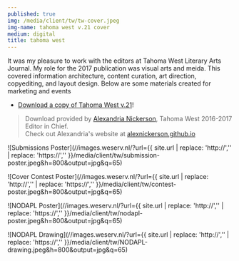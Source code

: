 ```yaml
---
published: true
img: /media/client/tw/tw-cover.jpeg
img-name: tahoma west v.21 cover
medium: digital
title: tahoma west
---  
```

  
  
  
It was my pleasure to work with the editors at Tahoma West Literary Arts Journal. My role for the 2017 publication was visual arts and meida. This covered information architecture, content curation, art direction, copyediting, and layout design.  Below are some materials created for marketing and events
  
  
- [Download a copy of Tahoma West v.21][4]!  
  
>Download provided by [Alexandria Nickerson][5], Tahoma West 2016-2017 Editor in Chief.   
Check out Alexandria's website at [alexnickerson.github.io][6]   


![Submissions Poster](//images.weserv.nl/?url={{ site.url | replace: 'http://','' | replace: 'https://','' }}/media/client/tw/submission-poster.jpeg&h=800&output=jpg&q=65)  
  
  
![Cover Contest Poster](//images.weserv.nl/?url={{ site.url | replace: 'http://','' | replace: 'https://','' }}/media/client/tw/contest-poster.jpeg&h=800&output=jpg&q=65)  
  
  
![NODAPL Poster](//images.weserv.nl/?url={{ site.url | replace: 'http://','' | replace: 'https://','' }}/media/client/tw/nodapl-poster.jpeg&h=800&output=jpg&q=65)  
  
  
![NODAPL Drawing](//images.weserv.nl/?url={{ site.url | replace: 'http://','' | replace: 'https://','' }}/media/client/tw/NODAPL-drawing.jpeg&h=800&output=jpg&q=65)  


[4]:	https://alexnickerson.github.io/download/Tahoma_West-2017v21.pdf
[5]:	http://alexnickerson.github.io
[6]:	http://alexnickerson.github.io
